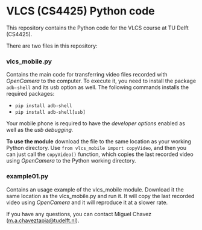 # VLCS (CS4425) Python code
This repository contains the Python code for the VLCS course at TU Delft (CS4425).

There are two files in this repository:

### vlcs_mobile.py

Contains the main code for transferring video files recorded with *OpenCamera* to the computer. To execute it, you need to install the package `adb-shell` and its usb option as well. The following commands installs the required packages:
* `pip install adb-shell`
* `pip install adb-shell[usb]`

Your mobile phone is required to have the *developer options* enabled as well as the *usb debugging.*

**To use the module** download the file to the same location as your working Python directory.
Use `from vlcs_mobile import copyVideo`, and then you can just call the `copyVideo()` function, which copies the last recorded video using *OpenCamera* to the Python working directory.

### example01.py

Contains an usage example of the vlcs_mobile module. Download it the same location as the vlcs_mobile.py and run it. It will copy the last recorded video using *OpenCamera* and it will reproduce it at a slower rate.

If you have any questions, you can contact Miguel Chavez ([m.a.chaveztapia@tudelft.nl](mailto:m.a.chaveztapia@tudelft.nl)).
